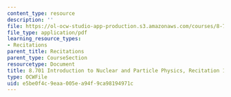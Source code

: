```yaml
---
content_type: resource
description: ''
file: https://ol-ocw-studio-app-production.s3.amazonaws.com/courses/8-701-introduction-to-nuclear-and-particle-physics-fall-2020/e5be0f4c9eaa005ea94f9ca98194971c_MIT8_701f20_rec11_soln.pdf
file_type: application/pdf
learning_resource_types:
- Recitations
parent_title: Recitations
parent_type: CourseSection
resourcetype: Document
title: 8.701 Introduction to Nuclear and Particle Physics, Recitation 11 Solutions
type: OCWFile
uid: e5be0f4c-9eaa-005e-a94f-9ca98194971c
---
```

